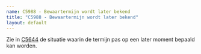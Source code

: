 ```yaml
---
name: C5988 - Bewaartermijn wordt later bekend
title: "C5988 - Bewaartermijn wordt later bekend"
layout: default
---
```

Zie in [C5644](./5644.md) de situatie waarin de termijn pas op een later moment bepaald kan worden.
